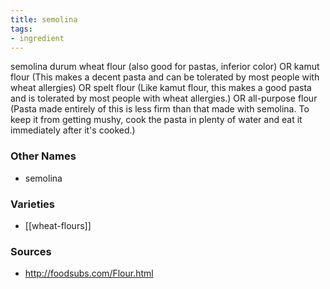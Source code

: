 ```yaml
---
title: semolina
tags:
- ingredient
---
```

semolina durum wheat flour (also good for pastas, inferior color) OR kamut flour (This makes a decent pasta and can be tolerated by most people with wheat allergies) OR spelt flour (Like kamut flour, this makes a good pasta and is tolerated by most people with wheat allergies.) OR all-purpose flour (Pasta made entirely of this is less firm than that made with semolina. To keep it from getting mushy, cook the pasta in plenty of water and eat it immediately after it's cooked.)

### Other Names

* semolina

### Varieties

* [[wheat-flours]]

### Sources
* http://foodsubs.com/Flour.html

